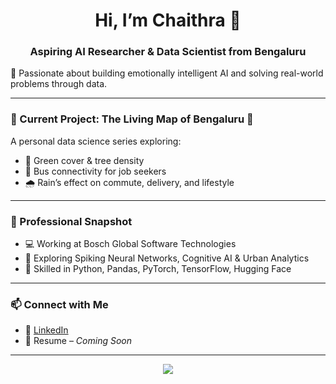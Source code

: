 <h1 align="center">Hi, I’m Chaithra 👋</h1>
<h3 align="center">Aspiring AI Researcher & Data Scientist from Bengaluru</h3>

🌱 Passionate about building emotionally intelligent AI and solving real-world problems through data.

---

### 🔭 Current Project: The Living Map of Bengaluru 🌆  
A personal data science series exploring:
- 🌳 Green cover & tree density  
- 🚌 Bus connectivity for job seekers  
- 🌧️ Rain’s effect on commute, delivery, and lifestyle

---

### 💼 Professional Snapshot  
- 💻 Working at Bosch Global Software Technologies  
- 🧠 Exploring Spiking Neural Networks, Cognitive AI & Urban Analytics  
- 🤖 Skilled in Python, Pandas, PyTorch, TensorFlow, Hugging Face  

---

### 📫 Connect with Me  
- 🔗 [LinkedIn](https://eur03.safelinks.protection.outlook.com/?url=https%3A%2F%2Fwww.linkedin.com%2Fin%2Fchaithra-jelkara&data=05%7C02%7Cj.chaithra%40in.bosch.com%7C8b2fa4ee2fea49ffac5d08ddbc9b05ea%7C0ae51e1907c84e4bbb6d648ee58410f4%7C0%7C0%7C638874096187107966%7CUnknown%7CTWFpbGZsb3d8eyJFbXB0eU1hcGkiOnRydWUsIlYiOiIwLjAuMDAwMCIsIlAiOiJXaW4zMiIsIkFOIjoiTWFpbCIsIldUIjoyfQ%3D%3D%7C0%7C%7C%7C&sdata=4aQRnW0WEjZh3vhOhPioV4GsXzNnomYsrNBQDiQzbSE%3D&reserved=0)  
- 📄 Resume – *Coming Soon*  

---

<p align="center">
  <img src="https://eur03.safelinks.protection.outlook.com/?url=https%3A%2F%2Fimg.shields.io%2Fbadge%2FLocation-Bengaluru-blueviolet%3Fstyle%3Dflat-square%26logo%3Dgooglemaps%2522%2F&data=05%7C02%7Cj.chaithra%40in.bosch.com%7C8b2fa4ee2fea49ffac5d08ddbc9b05ea%7C0ae51e1907c84e4bbb6d648ee58410f4%7C0%7C0%7C638874096187133803%7CUnknown%7CTWFpbGZsb3d8eyJFbXB0eU1hcGkiOnRydWUsIlYiOiIwLjAuMDAwMCIsIlAiOiJXaW4zMiIsIkFOIjoiTWFpbCIsIldUIjoyfQ%3D%3D%7C0%7C%7C%7C&sdata=gMP0oCG%2BYjlL%2F1B5Y6upoAjIrOnI%2BH2ndotGL1JoiG0%3D&reserved=0>
  <img src="https://eur03.safelinks.protection.outlook.com/?url=https%3A%2F%2Fimg.shields.io%2Fbadge%2FRole-AI%2520Research%2520Enthusiast-orange%3Fstyle%3Dflat-square%26logo%3Dpython%2522%2F&data=05%7C02%7Cj.chaithra%40in.bosch.com%7C8b2fa4ee2fea49ffac5d08ddbc9b05ea%7C0ae51e1907c84e4bbb6d648ee58410f4%7C0%7C0%7C638874096187150008%7CUnknown%7CTWFpbGZsb3d8eyJFbXB0eU1hcGkiOnRydWUsIlYiOiIwLjAuMDAwMCIsIlAiOiJXaW4zMiIsIkFOIjoiTWFpbCIsIldUIjoyfQ%3D%3D%7C0%7C%7C%7C&sdata=u5osXYaJYIKvV8IYFtHODfBqKD2vBweYq%2F%2BOu7zrMXY%3D&reserved=0>
</p>
